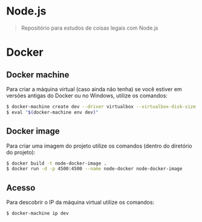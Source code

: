 # Node.js

> Repositório para estudos de coisas legais com Node.js

# Docker

## Docker machine

Para criar a máquina virtual (caso ainda não tenha) se você estiver em versões antigas do Docker ou no Windows, utilize os comandos:

``` bash
$ docker-machine create dev --driver virtualbox --virtualbox-disk-size "5000" --virtualbox-cpu-count 2 --virtualbox-memory "2048"
$ eval "$(docker-machine env dev)"
```

## Docker image

Para criar uma imagem do projeto utilize os comandos (dentro do diretório do projeto):

``` bash
$ docker build -t node-docker-image .
$ docker run -d -p 4500:4500 --name node-docker node-docker-image
```

## Acesso

Para descobrir o IP da máquina virtual utilize os comandos:

``` bash
$ docker-machine ip dev
```